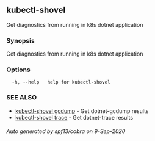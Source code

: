 ## kubectl-shovel

Get diagnostics from running in k8s dotnet application

### Synopsis

Get diagnostics from running in k8s dotnet application

### Options

```
  -h, --help   help for kubectl-shovel
```

### SEE ALSO

* [kubectl-shovel gcdump](kubectl-shovel_gcdump.md)	 - Get dotnet-gcdump results
* [kubectl-shovel trace](kubectl-shovel_trace.md)	 - Get dotnet-trace results

###### Auto generated by spf13/cobra on 9-Sep-2020
